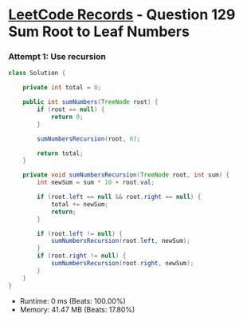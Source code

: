 # [LeetCode Records](../../README.md) - Question 129 Sum Root to Leaf Numbers

### Attempt 1: Use recursion
```java
class Solution {

    private int total = 0;

    public int sumNumbers(TreeNode root) {
        if (root == null) {
            return 0;
        }

        sumNumbersRecursion(root, 0);

        return total;
    }

    private void sumNumbersRecursion(TreeNode root, int sum) {
        int newSum = sum * 10 + root.val;

        if (root.left == null && root.right == null) {
            total += newSum;
            return;
        }

        if (root.left != null) {
            sumNumbersRecursion(root.left, newSum);
        }
        if (root.right != null) {
            sumNumbersRecursion(root.right, newSum);
        }
    }
}
```
- Runtime: 0 ms (Beats: 100.00%)
- Memory: 41.47 MB (Beats: 17.80%)

<br>
